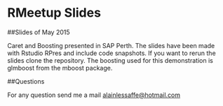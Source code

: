 # RMeetup Slides 

##Slides of May 2015

Caret and Boosting presented in SAP Perth. The slides have been made with Rstudio RPres and include code snapshots. If you want to rerun the slides clone the repository. 
The boosting used for this demonstration is glmboost from the mboost package. 





##Questions

For any question send me a mail alainlessaffe@hotmail.com 

